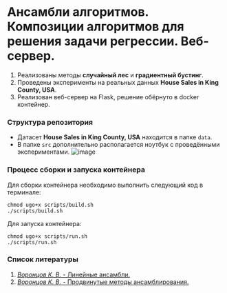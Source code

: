 # Ансамбли алгоритмов. Композиции алгоритмов для решения задачи регрессии. Веб-сервер.

1. Реализованы методы **случайный лес** и **градиентный бустинг**.
2. Проведены эксперименты на реальных данных **House Sales in King County, USA**.
3. Реализован веб-сервер на Flask, решение обёрнуто в docker контейнер.

### Структура репозитория
* Датасет **House Sales in King County, USA** находится в папке `data`.  
* В папке `src` дополнительно располагается ноутбук с проведёнными экспериментами.
![image](https://user-images.githubusercontent.com/90242691/156245170-a6606bab-bb1e-45fe-a3f2-83b57ed67759.png)

### Процесс сборки и запуска контейнера
Для сборки контейнера необходимо выполнить следующий код в терминале:
```
chmod ugo+x scripts/build.sh
./scripts/build.sh
```

Для запуска контейнера:
```
chmod ugo+x scripts/run.sh
./scripts/run.sh
```

### Список литературы
1. [*Воронцов К. В.* - Линейные ансамбли.](http://www.machinelearning.ru/wiki/images/3/3a/Voron-ML-Compositions1-slides.pdf)
2. [*Воронцов К. В.* - Продвинутые методы ансамблирования.](http://www.machinelearning.ru/wiki/images/2/21/Voron-ML-Compositions-slides2.pdf)

